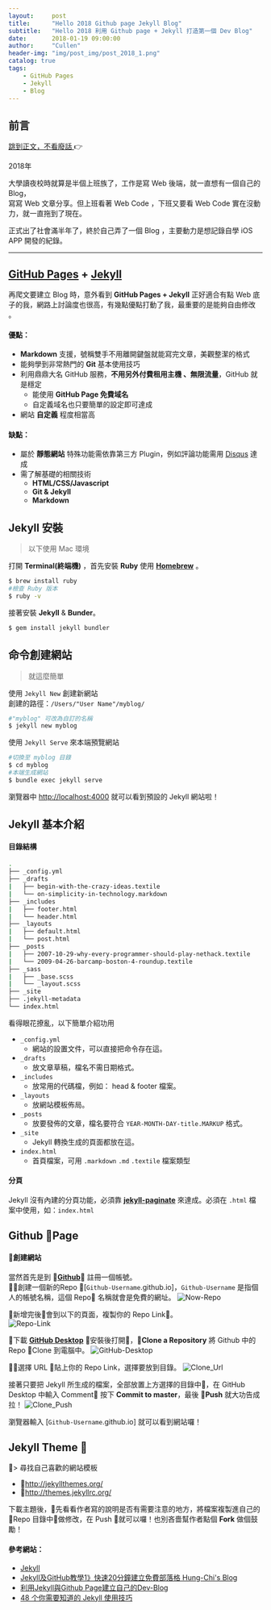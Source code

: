 ```yaml
---
layout:     post
title:      "Hello 2018 Github page Jekyll Blog"
subtitle:   "Hello 2018 利用 Github page + Jekyll 打造第一個 Dev Blog"
date:       2018-01-19 09:00:00
author:     "Cullen"
header-img: "img/post_img/post_2018_1.png"
catalog: true
tags:
    - GitHub Pages
    - Jekyll
    - Blog
---
```


## 前言

[ 跳到正文，不看廢話 ](#build)👉

2018年  

大學讀夜校時就算是半個上班族了，工作是寫 Web 後端，就一直想有一個自己的 Blog，  
寫寫 Web 文章分享。但上班看著 Web Code ，下班又要看 Web Code 實在沒動力，就一直拖到了現在。

正式出了社會滿半年了，終於自己弄了一個 Blog ，主要動力是想記錄自學 iOS APP 開發的紀錄。  

---

## [GitHub Pages](https://pages.github.com/) + [Jekyll](http://jekyllrb.com/) 

再爬文要建立 Blog 時，意外看到 **GitHub Pages + Jekyll** 正好適合有點 Web 底子的我，網路上討論度也很高，有幾點優點打動了我，最重要的是能夠自由修改 。

#### 優點：
* **Markdown** 支援，號稱雙手不用離開鍵盤就能寫完文章，美觀整潔的格式
* 能夠學到非常熱門的 **Git** 基本使用技巧 
* 利用鼎鼎大名 GitHub 服務，**不用另外付費租用主機 、無限流量**，GitHub 就是穩定  
	* 能使用 **GitHub Page 免費域名**    
	* 自定義域名也只要簡單的設定即可達成
* 網站 **自定義** 程度相當高

#### 缺點：
* 屬於 **靜態網站** 特殊功能需依靠第三方 Plugin，例如評論功能需用 [Disqus](https://disqus.com/) 達成  
* 需了解基礎的相關技術  
	* **HTML/CSS/Javascript**  
	* **Git & Jekyll**
	* **Markdown**

## Jekyll 安裝
> 以下使用 Mac 環境  

打開 **Terminal(終端機)** ，首先安裝 **Ruby** 使用 **[Homebrew](https://brew.sh/index_zh-tw.html)** 。
```sh
$ brew install ruby
#檢查 Ruby 版本
$ ruby -v
```
接著安裝 **Jekyll** & **Bunder**。
```sh
$ gem install jekyll bundler
```

## 命令創建網站
> 就這麼簡單

使用 `Jekyll New` 創建新網站  
創建的路徑：`/Users/"User Name"/myblog/`
```sh
#"myblog" 可改為自訂的名稱
$ jekyll new myblog
```
使用 `Jekyll Serve` 來本端預覽網站  
```sh
#切換至 myblog 目錄
$ cd myblog
#本端生成網站
$ bundle exec jekyll serve
```
瀏覽器中 <http://localhost:4000> 就可以看到預設的 Jekyll 網站啦！

## Jekyll 基本介紹

#### 目錄結構
```sh
.
├── _config.yml
├── _drafts
|   ├── begin-with-the-crazy-ideas.textile
|   └── on-simplicity-in-technology.markdown
├── _includes
|   ├── footer.html
|   └── header.html
├── _layouts
|   ├── default.html
|   └── post.html
├── _posts
|   ├── 2007-10-29-why-every-programmer-should-play-nethack.textile
|   └── 2009-04-26-barcamp-boston-4-roundup.textile
├── _sass
|   ├── _base.scss
|   └── _layout.scss
├── _site
├── .jekyll-metadata
└── index.html
```
看得眼花撩亂，以下簡單介紹功用  
* `_config.yml`
	* 網站的設置文件，可以直接把命令存在這。
* `_drafts`
	* 放文章草稿，檔名不需日期格式。
* `_includes`
	* 放常用的代碼檔，例如： head & footer 檔案。
* `_layouts`
	* 放網站模板佈局。
* `_posts`
	* 放要發佈的文章，檔名要符合 `YEAR-MONTH-DAY-title.MARKUP` 格式。 
* `_site`
	* Jekyll 轉換生成的頁面都放在這。 
* `index.html`
	* 首頁檔案，可用 `.markdown` `.md` `.textile` 檔案類型

#### 分頁

Jekyll 沒有內建的分頁功能，必須靠 **[jekyll-paginate](https://jekyllrb.com/docs/pagination/)** 來達成。必須在 `.html` 檔案中使用，如：`index.html`

## Github Page

#### 創建網站
當然首先是到 **[Github](https://github.com/)** 註冊一個帳號。  
創建一個新的Repo [`Github-Username`.github.io]，`Github-Username` 是指個人的帳號名稱，這個 Repo 名稱就會是免費的網址。
![Now-Repo](https://raw.githubusercontent.com/Cullen0522/cullen0522.github.io/master/img/post_img/Create_a_New_Repository.png)

新增完後會到以下的頁面，複製你的 Repo Link。  
![Repo-Link](https://raw.githubusercontent.com/Cullen0522/cullen0522.github.io/master/img/post_img/Create_a_New_Repo_link.png)

下載 **[GitHub Desktop](https://desktop.github.com/)** 安裝後打開，**Clone a Repository** 將 Github 中的 Repo Clone 到電腦中。
![GitHub-Desktop](https://raw.githubusercontent.com/Cullen0522/cullen0522.github.io/master/img/post_img/Clone_desktop.png)

選擇 URL 貼上你的 Repo Link，選擇要放到目錄。
![Clone_Url](https://raw.githubusercontent.com/Cullen0522/cullen0522.github.io/master/img/post_img/Clone_Url.png)

接著只要把 Jekyll 所生成的檔案，全部放置上方選擇的目錄中，在 GitHub Desktop 中輸入 Comment 按下 **Commit to master**，最後 **Push** 就大功告成拉！
![Clone_Push](https://raw.githubusercontent.com/Cullen0522/cullen0522.github.io/master/img/post_img/GitHub_Desktop_push.png)

瀏覽器輸入 [`Github-Username`.github.io] 就可以看到網站囉！

## Jekyll Theme 
> 尋找自己喜歡的網站模板  
* <http://jekyllthemes.org/>
* <http://themes.jekyllrc.org/>

下載主題後，先看看作者寫的說明是否有需要注意的地方，將檔案複製進自己的 Repo 目錄中做修改，在 Push 就可以囉！也別吝嗇幫作者點個 **Fork** 做個鼓勵！


#### 參考網站：  

* [Jekyll](http://jekyllcn.com/)
* [Jekyll及GitHub教學1》快速20分鐘建立免費部落格 Hung-Chi's Blog](http://hungchicheng.me/2017/05/11/how-to-make-blog-on-github/)
* [利用Jekyll與Github Page建立自己的Dev-Blog](http://seans.tw/2016/make-own-blog-with-jekyll-and-github-page/)
* [48 个你需要知道的 Jekyll 使用技巧](https://crispgm.com/page/48-tips-for-jekyll-you-should-know.html)


